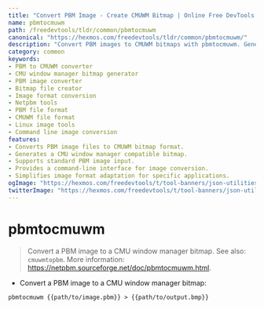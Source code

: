 ```yaml
---
title: "Convert PBM Image - Create CMUWM Bitmap | Online Free DevTools by Hexmos"
name: pbmtocmuwm
path: /freedevtools/tldr/common/pbmtocmuwm
canonical: "https://hexmos.com/freedevtools/tldr/common/pbmtocmuwm/"
description: "Convert PBM images to CMUWM bitmaps with pbmtocmuwm. Generate bitmap files from PBM images easily using this command-line tool. Free online tool, no registration required."
category: common
keywords:
- PBM to CMUWM converter
- CMU window manager bitmap generator
- PBM image converter
- Bitmap file creator
- Image format conversion
- Netpbm tools
- PBM file format
- CMUWM file format
- Linux image tools
- Command line image conversion
features:
- Converts PBM image files to CMUWM bitmap format.
- Generates a CMU window manager compatible bitmap.
- Supports standard PBM image input.
- Provides a command-line interface for image conversion.
- Simplifies image format adaptation for specific applications.
ogImage: "https://hexmos.com/freedevtools/t/tool-banners/json-utilities-banner.png"
twitterImage: "https://hexmos.com/freedevtools/t/tool-banners/json-utilities-banner.png"
---
```


# pbmtocmuwm

> Convert a PBM image to a CMU window manager bitmap.
> See also: `cmuwmtopbm`.
> More information: <https://netpbm.sourceforge.net/doc/pbmtocmuwm.html>.

- Convert a PBM image to a CMU window manager bitmap:

`pbmtocmuwm {{path/to/image.pbm}} > {{path/to/output.bmp}}`
